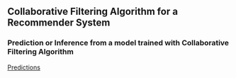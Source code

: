 ## Collaborative Filtering Algorithm for a Recommender System

### Prediction or Inference from a model trained with Collaborative Filtering Algorithm

[Predictions](results/predictions.csv) 
